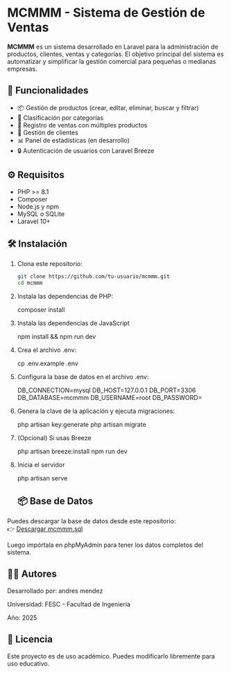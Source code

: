 # MCMMM - Sistema de Gestión de Ventas

**MCMMM** es un sistema desarrollado en Laravel para la administración de productos, clientes, ventas y categorías. El objetivo principal del sistema es automatizar y simplificar la gestión comercial para pequeñas o medianas empresas.

## 🚀 Funcionalidades

- 📦 Gestión de productos (crear, editar, eliminar, buscar y filtrar)
- 📁 Clasificación por categorías
- 🧾 Registro de ventas con múltiples productos
- 👥 Gestión de clientes
- 📊 Panel de estadísticas (en desarrollo)
- 🔒 Autenticación de usuarios con Laravel Breeze


## ⚙️ Requisitos

- PHP >= 8.1
- Composer
- Node.js y npm
- MySQL o SQLite
- Laravel 10+

## 🛠 Instalación

1. Clona este repositorio:

   ```bash
   git clone https://github.com/tu-usuario/mcmmm.git
   cd mcmmm

2. Instala las dependencias de PHP:

   composer install

3. Instala las dependencias de JavaScript

   npm install && npm run dev

4. Crea el archivo .env:

   cp .env.example .env

5. Configura la base de datos en el archivo .env:

   DB_CONNECTION=mysql
DB_HOST=127.0.0.1
DB_PORT=3306
DB_DATABASE=mcmmm
DB_USERNAME=root
DB_PASSWORD=

6. Genera la clave de la aplicación y ejecuta migraciones:

   php artisan key:generate
   php artisan migrate

7. (Opcional) Si usas Breeze

   php artisan breeze:install
   npm run dev

8. Inicia el servidor

   php artisan serve


   ## 📦 Base de Datos

Puedes descargar la base de datos desde este repositorio:  
👉 [Descargar mcmmm.sql](./mcmmm.sql)

Luego impórtala en phpMyAdmin para tener los datos completos del sistema.

   
 ## 👨‍💻 Autores
Desarrollado por: andres mendez

Universidad: FESC - Facultad de Ingeniería

Año: 2025

## 📃 Licencia
Este proyecto es de uso académico. Puedes modificarlo libremente para uso educativo.





